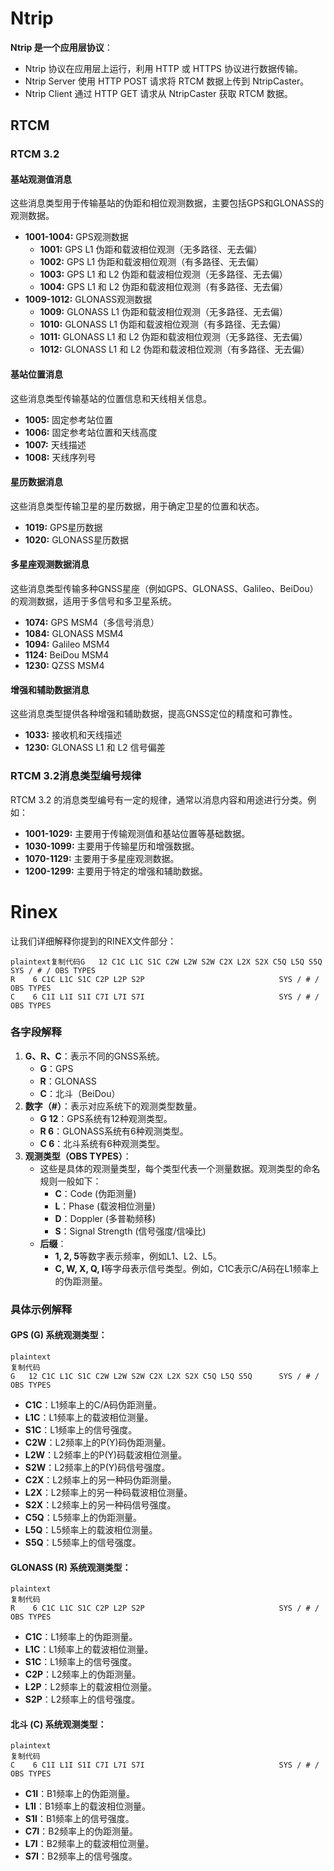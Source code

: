 # Ntrip

**Ntrip 是一个应用层协议**：

- Ntrip 协议在应用层上运行，利用 HTTP 或 HTTPS 协议进行数据传输。
- Ntrip Server 使用 HTTP POST 请求将 RTCM 数据上传到 NtripCaster。
- Ntrip Client 通过 HTTP GET 请求从 NtripCaster 获取 RTCM 数据。

## RTCM

### RTCM 3.2

#### 基站观测值消息

这些消息类型用于传输基站的伪距和相位观测数据，主要包括GPS和GLONASS的观测数据。

- **1001-1004:** GPS观测数据
  - **1001:** GPS L1 伪距和载波相位观测（无多路径、无去偏）
  - **1002:** GPS L1 伪距和载波相位观测（有多路径、无去偏）
  - **1003:** GPS L1 和 L2 伪距和载波相位观测（无多路径、无去偏）
  - **1004:** GPS L1 和 L2 伪距和载波相位观测（有多路径、无去偏）
- **1009-1012:** GLONASS观测数据
  - **1009:** GLONASS L1 伪距和载波相位观测（无多路径、无去偏）
  - **1010:** GLONASS L1 伪距和载波相位观测（有多路径、无去偏）
  - **1011:** GLONASS L1 和 L2 伪距和载波相位观测（无多路径、无去偏）
  - **1012:** GLONASS L1 和 L2 伪距和载波相位观测（有多路径、无去偏）

####  基站位置消息

这些消息类型传输基站的位置信息和天线相关信息。

- **1005:** 固定参考站位置
- **1006:** 固定参考站位置和天线高度
- **1007:** 天线描述
- **1008:** 天线序列号

#### 星历数据消息

这些消息类型传输卫星的星历数据，用于确定卫星的位置和状态。

- **1019:** GPS星历数据
- **1020:** GLONASS星历数据

####  多星座观测数据消息

这些消息类型传输多种GNSS星座（例如GPS、GLONASS、Galileo、BeiDou）的观测数据，适用于多信号和多卫星系统。

- **1074:** GPS MSM4（多信号消息）
- **1084:** GLONASS MSM4
- **1094:** Galileo MSM4
- **1124:** BeiDou MSM4
- **1230:** QZSS MSM4

####  增强和辅助数据消息

这些消息类型提供各种增强和辅助数据，提高GNSS定位的精度和可靠性。

- **1033:** 接收机和天线描述
- **1230:** GLONASS L1 和 L2 信号偏差

### RTCM 3.2消息类型编号规律

RTCM 3.2 的消息类型编号有一定的规律，通常以消息内容和用途进行分类。例如：

- **1001-1029:** 主要用于传输观测值和基站位置等基础数据。
- **1030-1099:** 主要用于传输星历和增强数据。
- **1070-1129:** 主要用于多星座观测数据。
- **1200-1299:** 主要用于特定的增强和辅助数据。



# Rinex

让我们详细解释你提到的RINEX文件部分：

```
plaintext复制代码G   12 C1C L1C S1C C2W L2W S2W C2X L2X S2X C5Q L5Q S5Q      SYS / # / OBS TYPES
R    6 C1C L1C S1C C2P L2P S2P                              SYS / # / OBS TYPES
C    6 C1I L1I S1I C7I L7I S7I                              SYS / # / OBS TYPES
```

### 各字段解释

1. **G、R、C**：表示不同的GNSS系统。
   - **G**：GPS
   - **R**：GLONASS
   - **C**：北斗（BeiDou）
2. **数字（#）**：表示对应系统下的观测类型数量。
   - **G 12**：GPS系统有12种观测类型。
   - **R 6**：GLONASS系统有6种观测类型。
   - **C 6**：北斗系统有6种观测类型。
3. **观测类型（OBS TYPES）**：
   - 这些是具体的观测量类型，每个类型代表一个测量数据。观测类型的命名规则一般如下：
     - **C**：Code (伪距测量)
     - **L**：Phase (载波相位测量)
     - **D**：Doppler (多普勒频移)
     - **S**：Signal Strength (信号强度/信噪比)
   - **后缀**：
     - **1, 2, 5**等数字表示频率，例如L1、L2、L5。
     - **C, W, X, Q, I**等字母表示信号类型。例如，C1C表示C/A码在L1频率上的伪距测量。

### 具体示例解释

#### GPS (G) 系统观测类型：

```
plaintext
复制代码
G   12 C1C L1C S1C C2W L2W S2W C2X L2X S2X C5Q L5Q S5Q      SYS / # / OBS TYPES
```

- **C1C**：L1频率上的C/A码伪距测量。
- **L1C**：L1频率上的载波相位测量。
- **S1C**：L1频率上的信号强度。
- **C2W**：L2频率上的P(Y)码伪距测量。
- **L2W**：L2频率上的P(Y)码载波相位测量。
- **S2W**：L2频率上的P(Y)码信号强度。
- **C2X**：L2频率上的另一种码伪距测量。
- **L2X**：L2频率上的另一种码载波相位测量。
- **S2X**：L2频率上的另一种码信号强度。
- **C5Q**：L5频率上的伪距测量。
- **L5Q**：L5频率上的载波相位测量。
- **S5Q**：L5频率上的信号强度。

#### GLONASS (R) 系统观测类型：

```
plaintext
复制代码
R    6 C1C L1C S1C C2P L2P S2P                              SYS / # / OBS TYPES
```

- **C1C**：L1频率上的伪距测量。
- **L1C**：L1频率上的载波相位测量。
- **S1C**：L1频率上的信号强度。
- **C2P**：L2频率上的伪距测量。
- **L2P**：L2频率上的载波相位测量。
- **S2P**：L2频率上的信号强度。

#### 北斗 (C) 系统观测类型：

```
plaintext
复制代码
C    6 C1I L1I S1I C7I L7I S7I                              SYS / # / OBS TYPES
```

- **C1I**：B1频率上的伪距测量。
- **L1I**：B1频率上的载波相位测量。
- **S1I**：B1频率上的信号强度。
- **C7I**：B2频率上的伪距测量。
- **L7I**：B2频率上的载波相位测量。
- **S7I**：B2频率上的信号强度。
